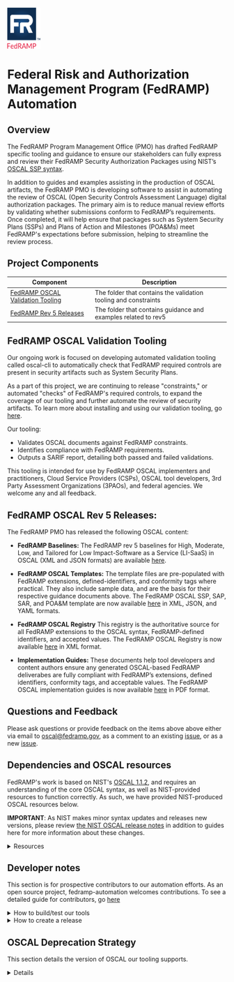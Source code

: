 <img src="https://github.com/GSA/fedramp-automation/raw/master/assets/FedRAMP_LOGO.png" alt="FedRAMP" width="76" height="94"><br />

# Federal Risk and Authorization Management Program (FedRAMP) Automation

## Overview

The FedRAMP Program Management Office (PMO) has drafted FedRAMP specific tooling and guidance to ensure our stakeholders can fully express and review their FedRAMP Security Authorization Packages using NIST’s [OSCAL SSP syntax](https://pages.nist.gov/OSCAL/documentation/).

In addition to guides and examples assisting in the production of OSCAL artifacts, the FedRAMP PMO is developing software to assist in automating the review of OSCAL (Open Security Controls Assessment Language) digital authorization packages. The primary aim is to reduce manual review efforts by validating whether submissions conform to FedRAMP’s requirements. Once completed, it will help ensure that packages such as System Security Plans (SSPs) and Plans of Action and Milestones (POA&Ms) meet FedRAMP's expectations before submission, helping to streamline the review process.

## Project Components

| Component                                                       | Description                                                                        |
| ---------------------------------------------------------------- | ---------------------------------------------------------------------------------- |
| [FedRAMP OSCAL Validation Tooling](./tree/develop/src/validations/constraints) |  The folder that contains the validation tooling and constraints      |
| [FedRAMP Rev 5 Releases](/tree/master/dist/content/rev5)         | The folder that contains guidance and examples related to rev5                     |

## FedRAMP OSCAL Validation Tooling

Our ongoing work is focused on developing automated validation tooling called oscal-cli to automatically check that FedRAMP required controls are present in security artifacts such as System Security Plans. 

As a part of this project, we are continuing to release "constraints," or automated "checks" of FedRAMP's required controls, to expand the coverage of our tooling and further automate the review of security artifacts. To learn more about installing and using our validation tooling, go [here](https://github.com/GSA/fedramp-automation/blob/develop/src/validations/constraints/README.md). 

Our tooling:
- Validates OSCAL documents against FedRAMP constraints.
- Identifies compliance with FedRAMP requirements.
- Outputs a SARIF report, detailing both passed and failed validations.

This tooling is intended for use by FedRAMP OSCAL implementers and practitioners, Cloud Service Providers (CSPs), OSCAL tool developers, 3rd Party Assessment Organizations (3PAOs), and federal agencies. We welcome any and all feedback. 


## FedRAMP OSCAL Rev 5 Releases:

The FedRAMP PMO has released the following OSCAL content:

- **FedRAMP Baselines:** The FedRAMP rev 5 baselines for High, Moderate, Low, and Tailored for Low Impact-Software as a Service (LI-SaaS) in OSCAL (XML and JSON formats) are available [here](./dist/content/rev5/baselines).

- **FedRAMP OSCAL Templates:** The template files are pre-populated with FedRAMP extensions, defined-identifiers, and conformity tags where practical. They also include sample data, and are the basis for their respective guidance documents above. The FedRAMP OSCAL SSP, SAP, SAR, and POA&M template are now available [here](./documents/) in XML, JSON, and YAML formats.

- **FedRAMP OSCAL Registry** This registry is the authoritative source for all FedRAMP extensions to the OSCAL syntax, FedRAMP-defined identifiers, and accepted values. The FedRAMP OSCAL Registry is now available [here](./dist/content/rev5/resources) in XML format.

- **Implementation Guides:** These documents help tool developers and content authors ensure any generated OSCAL-based FedRAMP deliverabes are fully compliant with FedRAMP’s extensions, defined identifiers, conformity tags, and acceptable values. The FedRAMP OSCAL implementation guides is now available [here](./documents/) in PDF format.

## Questions and Feedback

Please ask questions or provide feedback on the items above above either via email to [oscal@fedramp.gov](mailto:oscal@fedramp.gov), as a comment to an existing [issue](https://github.com/GSA/fedramp-automation/issues), or as a new [issue](https://github.com/GSA/fedramp-automation/issues).


## Dependencies and OSCAL resources

FedRAMP's work is based on NIST's [OSCAL 1.1.2](https://github.com/usnistgov/OSCAL/releases/tag/v1.1.2), and requires an understanding of the core OSCAL syntax, as well as NIST-provided resources to function correctly. As such, we have provided NIST-produced OSCAL resources below. 

**IMPORTANT**: As NIST makes minor syntax updates and releases new versions, please review [the NIST OSCAL release notes](https://pages.nist.gov/OSCAL/reference/release-notes/) in addition to guides here for more information about these changes.

<details><summary>Resources</summary>

The following NIST resources are available:
- **NIST's Main OSCAL Site:** [https://pages.nist.gov/OSCAL/](https://pages.nist.gov/OSCAL/)

- **NIST's OSCAL GitHub Repository:** [https://github.com/usnistgov/OSCAL](https://github.com/usnistgov/OSCAL)

- **OSCAL Workshop Training Slides:** Videos and content from NIST's annual OSCAL Conference and Workshop are available at [https://pages.nist.gov/OSCAL/learn/presentations/](https://pages.nist.gov/OSCAL/learn/presentations)

- **Content Converters:** The converters accurately convert OSCAL catalog, profile, SSP, SAP, SAR, and POA&M content from [XML to JSON](https://github.com/usnistgov/OSCAL/tree/master/json/convert) and [JSON to XML](https://github.com/usnistgov/OSCAL/tree/master/xml/convert).

- **NIST SP 800-53 & 53A Revision 5 in OSCAL:** NIST is also providing SP 800-53 and 800-53A, Revision 5 content as well as the NIST High, Moderate, and Low baselines in OSCAL (XML, JSON, and YAML formats) [here](https://github.com/usnistgov/oscal-content/tree/main/nist.gov/SP800-53/rev5).

NIST offers a complete package containing the NIST OSCAL converters, syntax validation tools, 800-53 and FedRAMP baselines content is available for download in both ZIP and BZ2 format. Visit the [NIST OSCAL Github releases page for more information](https://github.com/usnistgov/OSCAL/releases/latest).

Please ask questions or provide feedback on the above NIST dependencies either via email to [oscal@nist.gov](mailto:oscal@nist.gov), as a comment to an existing issue, or as a new issue via the [NIST OSCAL GitHub site](https://github.com/usnistgov/OSCAL/issues).

FedRAMP looks forward to receiving your comments and sharing additional progress.
</details>

## Developer notes

This section is for prospective contributors to our automation efforts. As an open source project, fedramp-automation welcomes contributions. To see a detailed guide for contributors, go [here](https://github.com/GSA/fedramp-automation/blob/develop/CONTRIBUTING.md)
<details>
<summary>How to build/test our tools</summary>

### Build / test

A top-level Makefile is provided to simplify builds.

Build requirements are:

- gnu make
- node.js (as versioned in [./nvmrc](./.nvmrc))
- Java 8+
- Python 3.9+
- Docker

For usage information, use the default target:

```
make
```

If you are developing on Windows, [msys2](https://www.msys2.org/) may be used for the required build tools (`make` and `bash`, in particular). Follow all the suggested installation steps on the msys2 home page for a complete environment. Additionally, make sure all the build requirements (above) are available on your path.
</details>



<details>
<summary>How to create a release</summary>

### Creating a release

[ADR 0002 (git release version strategy)](./documents/adr/0002-git-release-version-strategy.md)
outlines the release and versioning system.

Releases must be tagged from the master branch of [GSA/fedramp-automation](https://github.com/GSA/fedramp-automation). If your work resides elsewhere, first merge to master via a pull-request.

To produce a release:

- [Create a Github Release](https://github.com/GSA/fedramp-automation/releases/new)
  - Ensure the tag follows the naming convention defined in [ADR 0002](./documents/adr/0002-git-release-version-strategy.md)
- [Monitor running Github Actions](https://github.com/GSA/fedramp-automation/actions) for the `build-release` workflow's completion ([./.github/workflows/create-release.yml](./.github/workflows/create-release.yml))
  - On completion, artifacts will be attached to the release.

</details>

## OSCAL Deprecation Strategy

This section details the version of OSCAL our tooling supports. 
<details>

The FedRAMP PMO has [a release strategy and versioning procedures](./documents/adr/0002-git-release-version-strategy.md). FedRAMP has a minimally supported version of OSCAL, unless explicitly noted otherwise in specific documents or source code in this repository. Baselines, guides, templates, and associated tools in this repository will only support OSCAL data with a version number no lower than specified by FedRAMP version tags. A version tag that ends in `-oscal2.0.0` will only support data with `oscal-version` equal to `2.0.0` or newer, it will not support `1.0.1`, `1.0.2`, `1.0.3`, `1.0.4`, etc. A future version tag ending in `-oscal1.1.0` indicates FedRAMP source code and guides will support data with `oscal-version` equal to `1.1.0` or newer, but not `1.0.0`.

Changes to the minimally supported version and deprecation notices will be made in advance of a release.

This repository is for the development and enhancement of OSCAL artifacts only. For issues with the [Word and Excel-based templates and artifacts on the fedramp.gov site](https://www.fedramp.gov/documents-templates/), please send requests to [info@fedramp.gov](mailto:info@gfedramp.gov).

</details>